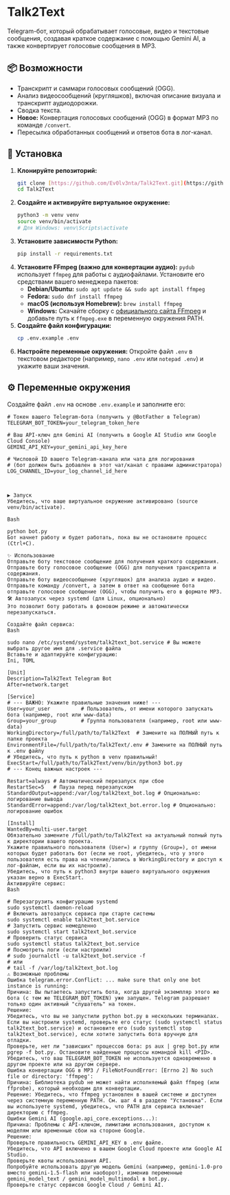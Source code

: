 # Talk2Text

Telegram-бот, который обрабатывает голосовые, видео и текстовые сообщения, создавая краткое содержание с помощью Gemini AI, а также конвертирует голосовые сообщения в MP3.

## 📦 Возможности

-   Транскрипт и саммари голосовых сообщений (OGG).
-   Анализ видеосообщений (кругляшков), включая описание визуала и транскрипт аудиодорожки.
-   Сводка текста.
-   **Новое:** Конвертация голосовых сообщений (OGG) в формат MP3 по команде `/convert`.
-   Пересылка обработанных сообщений и ответов бота в лог-канал.

## 🚀 Установка

1.  **Клонируйте репозиторий:**
    ```bash
    git clone [https://github.com/Ev0lv3nta/Talk2Text.git](https://github.com/Ev0lv3nta/Talk2Text.git)
    cd Talk2Text
    ```
2.  **Создайте и активируйте виртуальное окружение:**
    ```bash
    python3 -m venv venv
    source venv/bin/activate
    # Для Windows: venv\Scripts\activate
    ```
3.  **Установите зависимости Python:**
    ```bash
    pip install -r requirements.txt
    ```
4.  **Установите FFmpeg (важно для конвертации аудио):**
    `pydub` использует `ffmpeg` для работы с аудиофайлами. Установите его средствами вашего менеджера пакетов:
    * **Debian/Ubuntu:** `sudo apt update && sudo apt install ffmpeg`
    * **Fedora:** `sudo dnf install ffmpeg`
    * **macOS (используя Homebrew):** `brew install ffmpeg`
    * **Windows:** Скачайте сборку с [официального сайта FFmpeg](https://ffmpeg.org/download.html) и добавьте путь к `ffmpeg.exe` в переменную окружения PATH.
5.  **Создайте файл конфигурации:**
    ```bash
    cp .env.example .env
    ```
6.  **Настройте переменные окружения:** Откройте файл `.env` в текстовом редакторе (например, `nano .env` или `notepad .env`) и укажите ваши значения.

## ⚙️ Переменные окружения

Создайте файл `.env` на основе `.env.example` и заполните его:

```env
# Токен вашего Telegram-бота (получить у @BotFather в Telegram)
TELEGRAM_BOT_TOKEN=your_telegram_token_here

# Ваш API-ключ для Gemini AI (получить в Google AI Studio или Google Cloud Console)
GEMINI_API_KEY=your_gemini_api_key_here

# Числовой ID вашего Telegram-канала или чата для логирования
# (бот должен быть добавлен в этот чат/канал с правами администратора)
LOG_CHANNEL_ID=your_log_channel_id_here



▶️ Запуск
Убедитесь, что ваше виртуальное окружение активировано (source venv/bin/activate).

Bash

python bot.py
Бот начнет работу и будет работать, пока вы не остановите процесс (Ctrl+C).

✨ Использование
Отправьте боту текстовое сообщение для получения краткого содержания.
Отправьте боту голосовое сообщение (OGG) для получения транскрипта и содержания.
Отправьте боту видеосообщение (кругляшок) для анализа аудио и видео.
Отправьте команду /convert, а затем в ответ на сообщение бота отправьте голосовое сообщение (OGG), чтобы получить его в формате MP3.
🛠 Автозапуск через systemd (для Linux, опционально)
Это позволит боту работать в фоновом режиме и автоматически перезапускаться.

Создайте файл сервиса:
Bash

sudo nano /etc/systemd/system/talk2text_bot.service # Вы можете выбрать другое имя для .service файла
Вставьте и адаптируйте конфигурацию:
Ini, TOML

[Unit]
Description=Talk2Text Telegram Bot
After=network.target

[Service]
# --- ВАЖНО: Укажите правильные значения ниже! ---
User=your_user          # Пользователь, от имени которого запускать бота (например, root или www-data)
Group=your_group        # Группа пользователя (например, root или www-data)
WorkingDirectory=/full/path/to/Talk2Text  # Замените на ПОЛНЫЙ путь к папке проекта
EnvironmentFile=/full/path/to/Talk2Text/.env # Замените на ПОЛНЫЙ путь к .env файлу
# Убедитесь, что путь к python в venv правильный!
ExecStart=/full/path/to/Talk2Text/venv/bin/python3 bot.py
# --- Конец важных настроек ---

Restart=always # Автоматический перезапуск при сбое
RestartSec=5   # Пауза перед перезапуском
StandardOutput=append:/var/log/talk2text_bot.log # Опционально: логирование вывода
StandardError=append:/var/log/talk2text_bot.error.log # Опционально: логирование ошибок

[Install]
WantedBy=multi-user.target
Обязательно замените /full/path/to/Talk2Text на актуальный полный путь к директории вашего проекта.
Укажите правильного пользователя (User=) и группу (Group=), от имени которых будет работать бот (если не root, убедитесь, что у этого пользователя есть права на чтение/запись в WorkingDirectory и доступ к лог-файлам, если вы их настроили).
Убедитесь, что путь к python3 внутри вашего виртуального окружения указан верно в ExecStart.
Активируйте сервис:
Bash

# Перезагрузить конфигурацию systemd
sudo systemctl daemon-reload
# Включить автозапуск сервиса при старте системы
sudo systemctl enable talk2text_bot.service
# Запустить сервис немедленно
sudo systemctl start talk2text_bot.service
# Проверить статус сервиса
sudo systemctl status talk2text_bot.service
# Посмотреть логи (если настроили)
# sudo journalctl -u talk2text_bot.service -f
# или
# tail -f /var/log/talk2text_bot.log
⚠️ Возможные проблемы
Ошибка telegram.error.Conflict: ... make sure that only one bot instance is running:
Причина: Вы пытаетесь запустить бота, когда другой экземпляр этого же бота (с тем же TELEGRAM_BOT_TOKEN) уже запущен. Telegram разрешает только один активный "слушатель" на токен.
Решение:
Убедитесь, что вы не запустили python bot.py в нескольких терминалах.
Если вы настроили systemd, проверьте его статус (sudo systemctl status talk2text_bot.service) и остановите его (sudo systemctl stop talk2text_bot.service), если хотите запустить бота вручную для отладки.
Проверьте, нет ли "зависших" процессов бота: ps aux | grep bot.py или pgrep -f bot.py. Остановите найденные процессы командой kill <PID>.
Убедитесь, что ваш TELEGRAM_BOT_TOKEN не используется одновременно в другом проекте или на другом сервере.
Ошибка конвертации OGG в MP3 / FileNotFoundError: [Errno 2] No such file or directory: 'ffmpeg':
Причина: Библиотека pydub не может найти исполняемый файл ffmpeg (или ffprobe), который необходим для конвертации.
Решение: Убедитесь, что ffmpeg установлен в вашей системе и доступен через системную переменную PATH. См. шаг 4 в разделе "Установка". Если вы используете systemd, убедитесь, что PATH для сервиса включает директорию с ffmpeg.
Ошибки Gemini AI (google.api_core.exceptions...):
Причина: Проблемы с API-ключом, лимитами использования, доступом к моделям или временные сбои на стороне Google.
Решение:
Проверьте правильность GEMINI_API_KEY в .env файле.
Убедитесь, что API включено в вашем Google Cloud проекте или Google AI Studio.
Проверьте квоты использования API.
Попробуйте использовать другую модель Gemini (например, gemini-1.0-pro вместо gemini-1.5-flash или наоборот), изменив переменные gemini_model_text / gemini_model_multimodal в bot.py.
Проверьте статус сервисов Google Cloud / Gemini AI.
